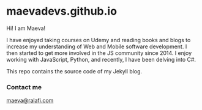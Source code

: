 # maevadevs.github.io

Hi! I am Maeva!

I have enjoyed taking courses on Udemy and reading books and blogs to increase my understanding of Web and Mobile software development. I then started to get more involved in the JS community since 2014. I enjoy working with JavaScript, Python, and recently, I have been delving into C#.

This repo contains the source code of my Jekyll blog.

### Contact me

[maeva@ralafi.com](mailto:maeva@ralafi.com)
